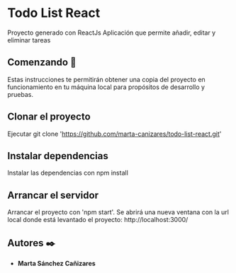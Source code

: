 # Todo List React

Proyecto generado con ReactJs 
Aplicación que permite añadir, editar y eliminar tareas


## Comenzando 🚀
Estas instrucciones te permitirán obtener una copia del proyecto en funcionamiento en tu máquina local para propósitos de desarrollo y pruebas.

## Clonar el proyecto

Ejecutar git clone 'https://github.com/marta-canizares/todo-list-react.git'

## Instalar dependencias

Instalar las dependencias con npm install

## Arrancar el servidor

Arrancar el proyecto con 'npm start'.  Se abrirá una nueva ventana con la url local donde está levantado el proyecto: http://localhost:3000/

## Autores ✒️

* **Marta Sánchez Cañizares** 


